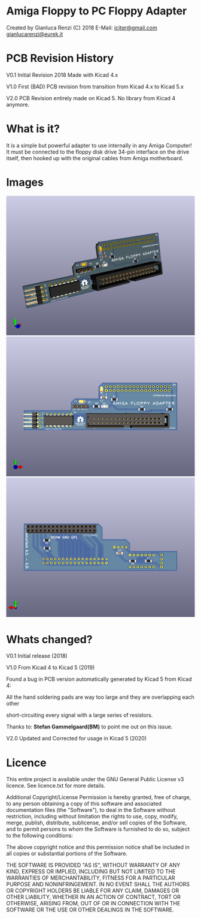 # Amiga Floppy to PC Floppy Adapter
Created by Gianluca Renzi (C) 2018
E-Mail:
<icjtqr@gmail.com>
<gianlucarenzi@eurek.it>

# PCB Revision History
V0.1 Initial Revision 2018 Made with Kicad 4.x

V1.0 First (BAD) PCB revision from transition from Kicad 4.x to Kicad 5.x

V2.0 PCB Revision entirely made on Kicad 5. No library from Kicad 4 anymore.

# What is it?
It is a simple but powerful adapter to use internally in any Amiga Computer!
It must be connected to the floppy disk drive 34-pin interface on the drive
itself, then hooked up with the original cables from Amiga motherboard.

# Images
[![](images/AmigaPCDriveAdapter.png "Board Overall")](#features)
[![](images/AmigaPCDriveAdapter-f.png "Board Front")](#features)
[![](images/AmigaPCDriveAdapter-b.png "Board Back")](#features)

# Whats changed?
V0.1 Initial release (2018)

V1.0 From Kicad 4 to Kicad 5 (2019)

Found a bug in PCB version automatically generated by Kicad 5 from Kicad 4:

All the hand soldering pads are way too large and they are overlapping each other

short-circuiting every signal with a large series of resistors.

Thanks to: __Stefan Gammelgaard(BM)__ to point me out on this issue.

V2.0 Updated and Corrected for usage in Kicad 5 (2020)

# Licence
This entire project is available under the GNU General Public License v3 licence.
See licence.txt for more details.

Additional Copyright/License
Permission is hereby granted, free of charge, to any person obtaining a copy of this software and associated documentation files (the "Software"), to deal in the Software without restriction, including without limitation the rights to use, copy, modify, merge, publish, distribute, sublicense, and/or sell copies of the Software, and to permit persons to whom the Software is furnished to do so, subject to the following conditions:

The above copyright notice and this permission notice shall be included in all copies or substantial portions of the Software.

THE SOFTWARE IS PROVIDED "AS IS", WITHOUT WARRANTY OF ANY KIND, EXPRESS OR IMPLIED, INCLUDING BUT NOT LIMITED TO THE WARRANTIES OF MERCHANTABILITY, FITNESS FOR A PARTICULAR PURPOSE AND NONINFRINGEMENT. IN NO EVENT SHALL THE AUTHORS OR COPYRIGHT HOLDERS BE LIABLE FOR ANY CLAIM, DAMAGES OR OTHER LIABILITY, WHETHER IN AN ACTION OF CONTRACT, TORT OR OTHERWISE, ARISING FROM, OUT OF OR IN CONNECTION WITH THE SOFTWARE OR THE USE OR OTHER DEALINGS IN THE SOFTWARE.
